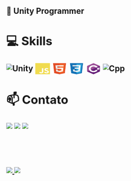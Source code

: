 
<h2> 👾 Unity Programmer <h2>
  
<div>
  <h2> 💻 Skills </h2>
</div>
<div style="display: inline_block">
  <img align="center" alt="Unity" height="30" width="90" src="https://img.shields.io/badge/Unity-100000?style=for-the-badge&logo=unity&logoColor=white">
  <img align="center" alt="Js" height="30" width="40" src="https://raw.githubusercontent.com/devicons/devicon/master/icons/javascript/javascript-plain.svg">
  <img align="center" alt="HTML" height="30" width="40" src="https://raw.githubusercontent.com/devicons/devicon/master/icons/html5/html5-original.svg">
  <img align="center" alt="CSS" height="30" width="40" src="https://raw.githubusercontent.com/devicons/devicon/master/icons/css3/css3-original.svg">
  <img align="center" alt="Csharp" height="30" width="40" src="https://raw.githubusercontent.com/devicons/devicon/master/icons/csharp/csharp-original.svg">
  <img align="center" alt="Cpp" height="30" width="40" src="https://cdn.worldvectorlogo.com/logos/c.svg">
</div>

<div>
  <h2> 📫 Contato </h2>
</div>
 
<div> 
 	<a href="https://andersonpaim.itch.io" target="_blank"><img src="https://img.shields.io/badge/Itch.io-FA5C5C?style=for-the-badge&logo=itch.io&logoColor=white" target="_blank"></a>
 <a href = "mailto:andersonpaim15@outlook.com"><img src="https://img.shields.io/badge/-Gmail-%23333?style=for-the-badge&logo=gmail&logoColor=white" target="_blank"></a>
  <a href="https://api.whatsapp.com/send?phone=5551995417018&text=Anderson%20Paim" target="_blank"><img src="https://img.shields.io/badge/WhatsApp-25D366?style=for-the-badge&logo=whatsapp&logoColor=white" target="_blank"></a> 

<br> </br>

<div> 
  <a href="https://github.com/andersonpaim">
  <img height="180em" src="https://github-readme-stats.vercel.app/api?username=andersonpaim&hide=stars,issues,contributed&hide_rank=true&show_icons=true&theme=tokyonight&include_all_commits=true&count_private=true"/>
  <img height="180em" src="https://github-readme-stats.vercel.app/api/top-langs/?username=andersonpaim&hide=shaderlab&layout=compact&langs_count=7&theme=tokyonight" />
</div>
 
   ##
 
</div>

